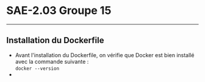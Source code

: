 # SAE-2.03                                                                                                           Groupe 15
------------------------------------------------------------------------------------------------------------------------------
## Installation du Dockerfile  

* Avant l'installation du Dockerfile, on vérifie que Docker est bien installé avec la commande suivante :  
` docker --version `  
* 
